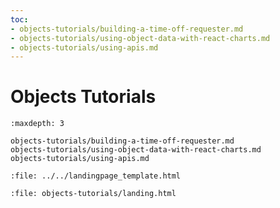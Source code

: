 ```yaml
---
toc:
- objects-tutorials/building-a-time-off-requester.md
- objects-tutorials/using-object-data-with-react-charts.md
- objects-tutorials/using-apis.md
---
```

# Objects Tutorials

```{toctree}
:maxdepth: 3

objects-tutorials/building-a-time-off-requester.md
objects-tutorials/using-object-data-with-react-charts.md
objects-tutorials/using-apis.md

```

```{raw} html
:file: ../../landingpage_template.html
```

```{raw} html
:file: objects-tutorials/landing.html
```

